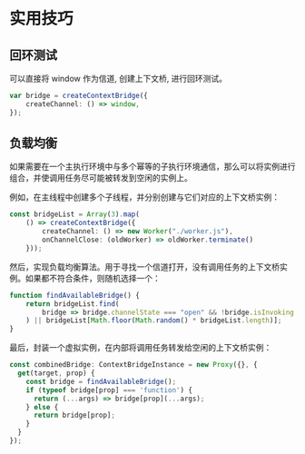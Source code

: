 # 实用技巧

## 回环测试

可以直接将 window 作为信道, 创建上下文桥, 进行回环测试。

```typescript
var bridge = createContextBridge({
    createChannel: () => window,
});
```

## 负载均衡

如果需要在一个主执行环境中与多个幂等的子执行环境通信，那么可以将实例进行组合，并使调用任务尽可能被转发到空闲的实例上。

例如，在主线程中创建多个子线程，并分别创建与它们对应的上下文桥实例：

```typescript
const bridgeList = Array(3).map(
    () => createContextBridge({
        createChannel: () => new Worker("./worker.js"),
        onChannelClose: (oldWorker) => oldWorker.terminate()
    }));
```

然后，实现负载均衡算法。用于寻找一个信道打开，没有调用任务的上下文桥实例。如果都不符合条件，则随机选择一个：

```typescript
function findAvailableBridge() {
    return bridgeList.find(
        bridge => bridge.channelState === "open" && !bridge.isInvoking
    ) || bridgeList[Math.floor(Math.random() * bridgeList.length)];
}
```

最后，封装一个虚拟实例，在内部将调用任务转发给空闲的上下文桥实例：

```typescript
const combinedBridge: ContextBridgeInstance = new Proxy({}, {
  get(target, prop) {
    const bridge = findAvailableBridge();
    if (typeof bridge[prop] === 'function') {
      return (...args) => bridge[prop](...args);
    } else {
      return bridge[prop];
    }
  }
});
```
